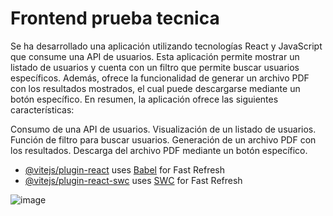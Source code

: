 # Frontend prueba tecnica


Se ha desarrollado una aplicación utilizando tecnologías React y JavaScript que consume una API de usuarios. Esta aplicación permite mostrar un listado de usuarios y cuenta con un filtro que permite buscar usuarios específicos. Además, ofrece la funcionalidad de generar un archivo PDF con los resultados mostrados, el cual puede descargarse mediante un botón específico. En resumen, la aplicación ofrece las siguientes características:

Consumo de una API de usuarios.
Visualización de un listado de usuarios.
Función de filtro para buscar usuarios.
Generación de un archivo PDF con los resultados.
Descarga del archivo PDF mediante un botón específico.

- [@vitejs/plugin-react](https://github.com/vitejs/vite-plugin-react/blob/main/packages/plugin-react/README.md) uses [Babel](https://babeljs.io/) for Fast Refresh
- [@vitejs/plugin-react-swc](https://github.com/vitejs/vite-plugin-react-swc) uses [SWC](https://swc.rs/) for Fast Refresh


![image](https://github.com/guialexander/Front_Prueba_Tecnica/assets/71296562/63f5e673-c467-49cb-bc3d-5a7e357fad75)
